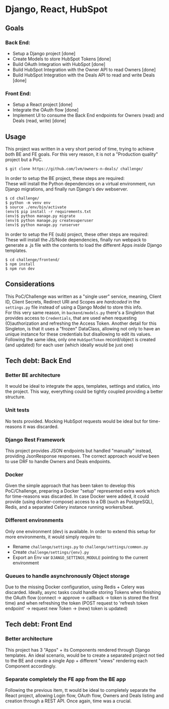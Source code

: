 # Django, React, HubSpot 

## Goals

### Back End:

* Setup a Django project [done]
* Create Models to store HubSpot Tokens [done]
* Build OAuth Integration with HubSpot [done]
* Build HubSpot Integration with the Owner API to read Owners [done]
* Build HubSpot Integration with the Deals API to read and write Deals [done]

### Front End:

* Setup a React project [done]
* Integrate the OAuth flow [done]
* Implement UI to consume the Back End endpoints for Owners (read) and Deals (read, write) [done]

## Usage

This project was written in a very short period of time, trying to achieve both BE and FE goals. For this very reason, it is not a "Production quality" project but a PoC.

```
$ git clone https://github.com/lvm/owners-n-deals/ challenge/
```

In order to setup the BE project, these steps are required:  
These will install the Python dependencies on a virtual environment, run Django migrations, and finally run Django's dev webserver.

```
$ cd challenge/
$ python -m venv env
$ source ./env/bin/activate
(env)$ pip install -r requirements.txt
(env)$ python manage.py migrate
(env)$ python manage.py createsuperuser
(env)$ python manage.py runserver
```


In order to setup the FE (sub) project, these other steps are required:  
These will install the JS/Node dependencies, finally run webpack to generate a .js file with the contents to load the different Apps _inside_ Django templates. 

```
$ cd challenge/frontend/
$ npm install
$ npm run dev
```


## Considerations

This PoC/Challenge was written as a "single user" service, meaning, Client ID, Client Secrets, Redirect URI and Scopes are _hardcoded_ in the `settings.py` file instead of using a Django Model to store this info.  
For this very same reason, in `backend/models.py` there's a Singleton that provides access to `Credentials`, that are used when requesting (O)authorization and refreshing the Access Token. Another detail for this Singleton, is that it uses a "frozen" DataClass, allowing not only to have an unique instance for these credentials but disallowing to edit its values.  
Following the same idea, only one `HubSpotToken` record/object is created (and updated) for each user (which ideally would be just one)

## Tech debt: Back End

### Better BE architecture

It would be ideal to integrate the apps, templates, settings and statics, into the project. This way, everything could be tightly coupled providing a better structure.

### Unit tests
 
No tests provided. Mocking HubSpot requests would be ideal but for time-reasons it was discarded. 

### Django Rest Framework

This project provides JSON endpoints but handled "manually" instead, providing JsonResponse responses.
The correct approach would've been to use DRF to handle Owners and Deals endpoints.

### Docker

Given the simple approach that has been taken to develop this PoC/Challenge, preparing a Docker "setup" represented extra work which for time-reasons was discarded.
In case Docker were added, it could provide (using docker-compose) access to a DB (such as PostgreSQL), Redis, and a separated Celery instance running workers/beat.

### Different environments

Only one environment (dev) is available. In order to extend this setup for more environments, it would simply require to:

* Rename `challenge/settings.py` to `challenge/settings/common.py`
* Create `challenge/settings/{env}.py`
* Export an Env var `DJANGO_SETTINGS_MODULE` pointing to the current environment

### Queues to handle asynchronously Object storage

Due to the missing Docker configuration, using Redis + Celery was discarded.
Ideally, async tasks could handle storing Tokens when finishing the OAuth flow (connect -> approve -> callback -> token is stored the first time) and when refreshing the token (POST request to 'refresh token endpoint' -> request new Token -> (new) token is updated)

## Tech debt: Front End

### Better architecture

This project has 3 "Apps" + its Components rendered through Django templates. An ideal scenario, would be to create a separated project not tied to the BE and create a single App + different "views" rendering each Component accordingly.

### Separate completely the FE app from the BE app

Following the previous item, tt would be ideal to completely separate the React project, allowing Login flow, OAuth flow, Owners and Deals listing and creation through a REST API. Once again, time was a crucial.

